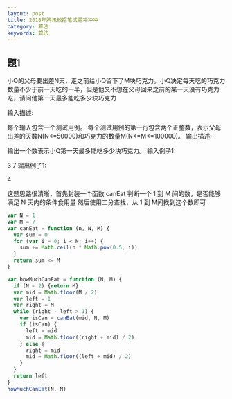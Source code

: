 ```yaml
---
layout: post
title: 2018年腾讯校招笔试题冲冲冲
category: 算法
keywords: 算法
---
```


## 题1

小Q的父母要出差N天，走之前给小Q留下了M块巧克力。小Q决定每天吃的巧克力数量不少于前一天吃的一半，但是他又不想在父母回来之前的某一天没有巧克力吃，请问他第一天最多能吃多少块巧克力

输入描述:

每个输入包含一个测试用例。
每个测试用例的第一行包含两个正整数，表示父母出差的天数N(N<=50000)和巧克力的数量M(N<=M<=100000)。
输出描述:

输出一个数表示小Q第一天最多能吃多少块巧克力。
输入例子1:

3 7
输出例子1:

4

这题思路很清晰，首先封装一个函数 canEat 判断一个 1 到 M 间的数，是否能够满足 N 天内的条件食用量
然后使用二分查找，从 1 到 M间找到这个数即可

```js
var N = 1
var M = 7
var canEat = function (n, N, M) {
  var sum = 0
  for (var i = 0; i < N; i++) {
    sum += Math.ceil(n * Math.pow(0.5, i))
  }
  return sum <= M
}

var howMuchCanEat = function (N, M) {
  if (N < 2) {return M}
  var mid = Math.floor(M / 2)
  var left = 1
  var right = M
  while (right - left > 1) {
    var isCan = canEat(mid, N, M)
    if (isCan) {
      left = mid
      mid = Math.floor((right + mid) / 2)
    } else {
      right = mid
      mid = Math.floor((left + mid) / 2)
    }
  }
  return left
}
howMuchCanEat(N, M)
```
